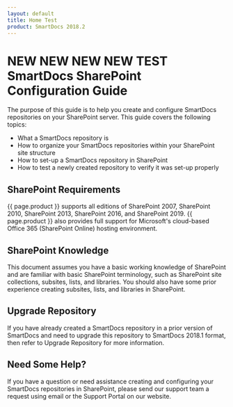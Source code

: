 ```yaml
---
layout: default
title: Home Test
product: SmartDocs 2018.2
---
```

# NEW NEW NEW NEW TEST SmartDocs SharePoint Configuration Guide

The purpose of this guide is to help you create and configure SmartDocs repositories on your SharePoint server. This guide covers the following topics:

* What a SmartDocs repository is
* How to organize your SmartDocs repositories within your SharePoint site structure
* How to set-up a SmartDocs repository in SharePoint
* How to test a newly created repository to verify it was set-up properly

## SharePoint Requirements

{{ page.product }} supports all editions of SharePoint 2007, SharePoint 2010, SharePoint 2013, SharePoint 2016, and SharePoint 2019. {{ page.product }} also provides full support for Microsoft's cloud-based Office 365 (SharePoint Online) hosting environment.

## SharePoint Knowledge

This document assumes you have a basic working knowledge of SharePoint and are familiar with basic SharePoint terminology, such as SharePoint site collections, subsites, lists, and libraries. You should also have some prior experience creating subsites, lists, and libraries in SharePoint.

## Upgrade Repository

If you have already created a SmartDocs repository in a prior version of SmartDocs and need to upgrade this repository to SmartDocs 2018.1 format, then refer to Upgrade Repository for more information.

## Need Some Help?

If you have a question or need assistance creating and configuring your SmartDocs repositories in SharePoint, please send our support team a request using email or the Support Portal on our website.
